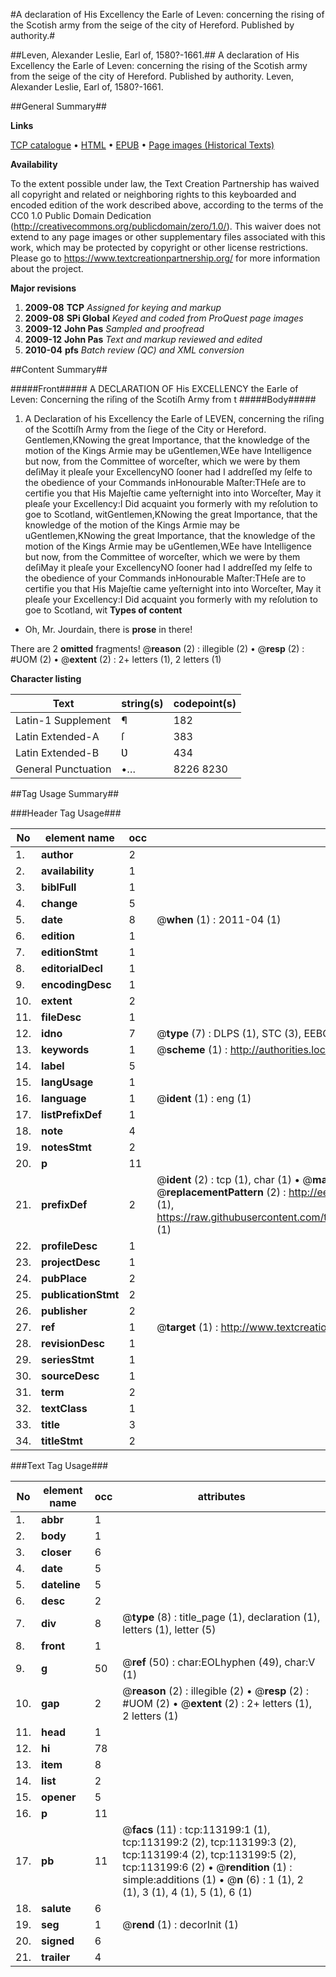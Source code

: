 #A declaration of His Excellency the Earle of Leven: concerning the rising of the Scotish army from the seige of the city of Hereford. Published by authority.#

##Leven, Alexander Leslie, Earl of, 1580?-1661.##
A declaration of His Excellency the Earle of Leven: concerning the rising of the Scotish army from the seige of the city of Hereford. Published by authority.
Leven, Alexander Leslie, Earl of, 1580?-1661.

##General Summary##

**Links**

[TCP catalogue](http://www.ota.ox.ac.uk/tcp/)  • 
[HTML](http://tei.it.ox.ac.uk/tcp/Texts-HTML/free/A88/A88073.html)  • 
[EPUB](http://tei.it.ox.ac.uk/tcp/Texts-EPUB/free/A88/A88073.epub) • 
[Page images (Historical Texts)](https://historicaltexts.jisc.ac.uk/eebo-99861071e)

**Availability**

To the extent possible under law, the Text Creation Partnership has waived all copyright and related or neighboring rights to this keyboarded and encoded edition of the work described above, according to the terms of the CC0 1.0 Public Domain Dedication (http://creativecommons.org/publicdomain/zero/1.0/). This waiver does not extend to any page images or other supplementary files associated with this work, which may be protected by copyright or other license restrictions. Please go to https://www.textcreationpartnership.org/ for more information about the project.

**Major revisions**

1. __2009-08__ __TCP__ *Assigned for keying and markup*
1. __2009-08__ __SPi Global__ *Keyed and coded from ProQuest page images*
1. __2009-12__ __John Pas__ *Sampled and proofread*
1. __2009-12__ __John Pas__ *Text and markup reviewed and edited*
1. __2010-04__ __pfs__ *Batch review (QC) and XML conversion*

##Content Summary##

#####Front#####
A DECLARATION OF His EXCELLENCY the Earle of Leven: Concerning the riſing of the Scotiſh Army from t
#####Body#####

1. A Declaration of his Excellency the Earle of LEVEN, concerning the riſing of the Scottiſh Army from the ſiege of the City or Hereford.
Gentlemen,KNowing the great Importance, that the knowledge of the motion of the Kings Armie may be uGentlemen,WEe have Intelligence but now, from the Committee of worceſter, which we were by them deſiMay it pleaſe your ExcellencyNO ſooner had I addreſſed my ſelfe to the obedience of your Commands inHonourable Maſter:THeſe are to certifie you that His Majeſtie came yeſternight into into Worceſter, May it pleaſe your Excellency:I Did acquaint you formerly with my reſolution to goe to Scotland, witGentlemen,KNowing the great Importance, that the knowledge of the motion of the Kings Armie may be uGentlemen,KNowing the great Importance, that the knowledge of the motion of the Kings Armie may be uGentlemen,WEe have Intelligence but now, from the Committee of worceſter, which we were by them deſiMay it pleaſe your ExcellencyNO ſooner had I addreſſed my ſelfe to the obedience of your Commands inHonourable Maſter:THeſe are to certifie you that His Majeſtie came yeſternight into into Worceſter, May it pleaſe your Excellency:I Did acquaint you formerly with my reſolution to goe to Scotland, wit
**Types of content**

  * Oh, Mr. Jourdain, there is **prose** in there!

There are 2 **omitted** fragments! 
 @__reason__ (2) : illegible (2)  •  @__resp__ (2) : #UOM (2)  •  @__extent__ (2) : 2+ letters (1), 2 letters (1)

**Character listing**


|Text|string(s)|codepoint(s)|
|---|---|---|
|Latin-1 Supplement|¶|182|
|Latin Extended-A|ſ|383|
|Latin Extended-B|Ʋ|434|
|General Punctuation|•…|8226 8230|

##Tag Usage Summary##

###Header Tag Usage###

|No|element name|occ|attributes|
|---|---|---|---|
|1.|__author__|2||
|2.|__availability__|1||
|3.|__biblFull__|1||
|4.|__change__|5||
|5.|__date__|8| @__when__ (1) : 2011-04 (1)|
|6.|__edition__|1||
|7.|__editionStmt__|1||
|8.|__editorialDecl__|1||
|9.|__encodingDesc__|1||
|10.|__extent__|2||
|11.|__fileDesc__|1||
|12.|__idno__|7| @__type__ (7) : DLPS (1), STC (3), EEBO-CITATION (1), PROQUEST (1), VID (1)|
|13.|__keywords__|1| @__scheme__ (1) : http://authorities.loc.gov/ (1)|
|14.|__label__|5||
|15.|__langUsage__|1||
|16.|__language__|1| @__ident__ (1) : eng (1)|
|17.|__listPrefixDef__|1||
|18.|__note__|4||
|19.|__notesStmt__|2||
|20.|__p__|11||
|21.|__prefixDef__|2| @__ident__ (2) : tcp (1), char (1)  •  @__matchPattern__ (2) : ([0-9\-]+):([0-9IVX]+) (1), (.+) (1)  •  @__replacementPattern__ (2) : http://eebo.chadwyck.com/downloadtiff?vid=$1&page=$2 (1), https://raw.githubusercontent.com/textcreationpartnership/Texts/master/tcpchars.xml#$1 (1)|
|22.|__profileDesc__|1||
|23.|__projectDesc__|1||
|24.|__pubPlace__|2||
|25.|__publicationStmt__|2||
|26.|__publisher__|2||
|27.|__ref__|1| @__target__ (1) : http://www.textcreationpartnership.org/docs/. (1)|
|28.|__revisionDesc__|1||
|29.|__seriesStmt__|1||
|30.|__sourceDesc__|1||
|31.|__term__|2||
|32.|__textClass__|1||
|33.|__title__|3||
|34.|__titleStmt__|2||


###Text Tag Usage###

|No|element name|occ|attributes|
|---|---|---|---|
|1.|__abbr__|1||
|2.|__body__|1||
|3.|__closer__|6||
|4.|__date__|5||
|5.|__dateline__|5||
|6.|__desc__|2||
|7.|__div__|8| @__type__ (8) : title_page (1), declaration (1), letters (1), letter (5)|
|8.|__front__|1||
|9.|__g__|50| @__ref__ (50) : char:EOLhyphen (49), char:V (1)|
|10.|__gap__|2| @__reason__ (2) : illegible (2)  •  @__resp__ (2) : #UOM (2)  •  @__extent__ (2) : 2+ letters (1), 2 letters (1)|
|11.|__head__|1||
|12.|__hi__|78||
|13.|__item__|8||
|14.|__list__|2||
|15.|__opener__|5||
|16.|__p__|11||
|17.|__pb__|11| @__facs__ (11) : tcp:113199:1 (1), tcp:113199:2 (2), tcp:113199:3 (2), tcp:113199:4 (2), tcp:113199:5 (2), tcp:113199:6 (2)  •  @__rendition__ (1) : simple:additions (1)  •  @__n__ (6) : 1 (1), 2 (1), 3 (1), 4 (1), 5 (1), 6 (1)|
|18.|__salute__|6||
|19.|__seg__|1| @__rend__ (1) : decorInit (1)|
|20.|__signed__|6||
|21.|__trailer__|4||
